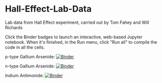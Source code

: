 # Hall-Effect-Lab-Data
Lab data from Hall Effect experiment, carried out by Tom Fahey and Will Richards

Click the Binder badges to launch an interactive, web-based Jupyter notebook. When it's finished, in the Run menu, click "Run all" to compile the code in all the cells.

p-type Gallium Arsenide:
[![Binder](https://mybinder.org/badge.svg)](https://mybinder.org/v2/gh/TomFahey/Hall-Effect-Lab-Data/master?filepath=p-type%20GaAs.ipynb)

n-type Gallium Arsenide:
[![Binder](https://mybinder.org/badge.svg)](https://mybinder.org/v2/gh/TomFahey/Hall-Effect-Lab-Data/master?filepath=%22n-type%20GaAs.ipynb%22)

Indium Antimonide:
[![Binder](https://mybinder.org/badge.svg)](https://mybinder.org/v2/gh/TomFahey/Hall-Effect-Lab-Data/master?filepath=InSb.ipynb)

